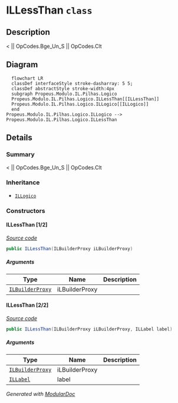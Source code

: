 # ILLessThan `class`

## Description
&lt; || OpCodes.Bge_Un_S || OpCodes.Clt

## Diagram
```mermaid
  flowchart LR
  classDef interfaceStyle stroke-dasharray: 5 5;
  classDef abstractStyle stroke-width:4px
  subgraph Propeus.Modulo.IL.Pilhas.Logico
  Propeus.Modulo.IL.Pilhas.Logico.ILLessThan[[ILLessThan]]
  Propeus.Modulo.IL.Pilhas.Logico.ILLogico[[ILLogico]]
  end
Propeus.Modulo.IL.Pilhas.Logico.ILLogico --> Propeus.Modulo.IL.Pilhas.Logico.ILLessThan
```

## Details
### Summary
&lt; || OpCodes.Bge_Un_S || OpCodes.Clt

### Inheritance
 - [
`ILLogico`
](./ILLogico.md)

### Constructors
#### ILLessThan [1/2]
[*Source code*](https://github.com///blob//src/Propeus.Modulo.Abstrato/Util/Tabelas/Helper.cs#L16707566)
```csharp
public ILLessThan(ILBuilderProxy iLBuilderProxy)
```
##### Arguments
| Type | Name | Description |
| --- | --- | --- |
| [`ILBuilderProxy`](../../proxy/ILBuilderProxy.md) | iLBuilderProxy |   |

#### ILLessThan [2/2]
[*Source code*](https://github.com///blob//src/Propeus.Modulo.Abstrato/Util/Tabelas/Helper.cs#L16707566)
```csharp
public ILLessThan(ILBuilderProxy iLBuilderProxy, ILLabel label)
```
##### Arguments
| Type | Name | Description |
| --- | --- | --- |
| [`ILBuilderProxy`](../../proxy/ILBuilderProxy.md) | iLBuilderProxy |   |
| [`ILLabel`](../saltos/ILLabel.md) | label |   |

*Generated with* [*ModularDoc*](https://github.com/hailstorm75/ModularDoc)
